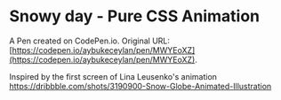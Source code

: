 # Snowy day - Pure CSS Animation

A Pen created on CodePen.io. Original URL: [https://codepen.io/aybukeceylan/pen/MWYEoXZ](https://codepen.io/aybukeceylan/pen/MWYEoXZ).

Inspired by the first screen of Lina Leusenko's animation https://dribbble.com/shots/3190900-Snow-Globe-Animated-Illustration